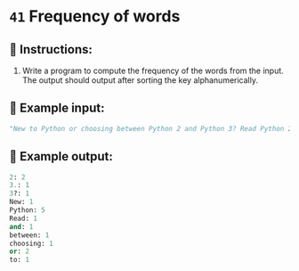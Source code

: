# `41` Frequency of words

## 📝 Instructions:

1. Write a program to compute the frequency of the words from the input. The output should output after sorting the key alphanumerically. 

## 📎 Example input:

```py
"New to Python or choosing between Python 2 and Python 3? Read Python 2 or Python 3."
```

## 📎 Example output:

```py
2: 2
3.: 1
3?: 1
New: 1
Python: 5
Read: 1
and: 1
between: 1
choosing: 1
or: 2
to: 1
```
